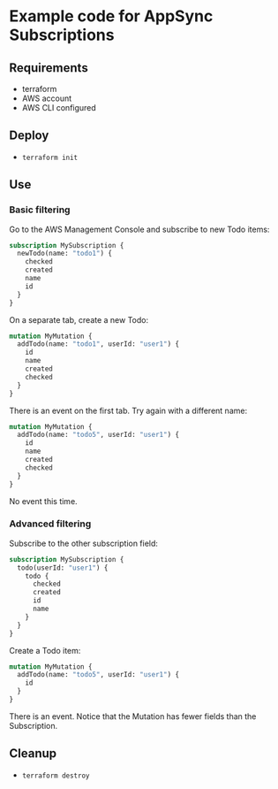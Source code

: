 # Example code for AppSync Subscriptions

## Requirements

* terraform
* AWS account
* AWS CLI configured

## Deploy

* ```terraform init```

## Use

### Basic filtering

Go to the AWS Management Console and subscribe to new Todo items:

```graphql
subscription MySubscription {
  newTodo(name: "todo1") {
    checked
    created
    name
    id
  }
}
```

On a separate tab, create a new Todo:

```graphql
mutation MyMutation {
  addTodo(name: "todo1", userId: "user1") {
    id
    name
    created
    checked
  }
}
```

There is an event on the first tab. Try again with a different name:

```graphql
mutation MyMutation {
  addTodo(name: "todo5", userId: "user1") {
    id
    name
    created
    checked
  }
}
```

No event this time.

### Advanced filtering

Subscribe to the other subscription field:

```graphql
subscription MySubscription {
  todo(userId: "user1") {
    todo {
      checked
      created
      id
      name
    }
  }
}
```

Create a Todo item:

```graphql
mutation MyMutation {
  addTodo(name: "todo5", userId: "user1") {
    id
  }
}
```

There is an event. Notice that the Mutation has fewer fields than the Subscription.

## Cleanup

* ```terraform destroy```

